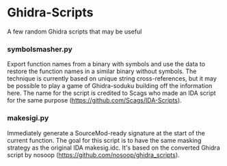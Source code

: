 # Ghidra-Scripts
A few random Ghidra scripts that may be useful

### symbolsmasher.py

Export function names from a binary with symbols and use the data to restore the function names in a similar binary without symbols. The technique is currently based on unique string cross-references, but it may be possible to play a game of Ghidra-soduku building off the information here. The name for the script is credited to Scags who made an IDA script for the same purpose (https://github.com/Scags/IDA-Scripts).

### makesigi.py

Immediately generate a SourceMod-ready signature at the start of the current function. The goal for this script is to have the same masking strategy as the original IDA makesig.idc. It's based on the converted Ghidra script by nosoop (https://github.com/nosoop/ghidra_scripts).
